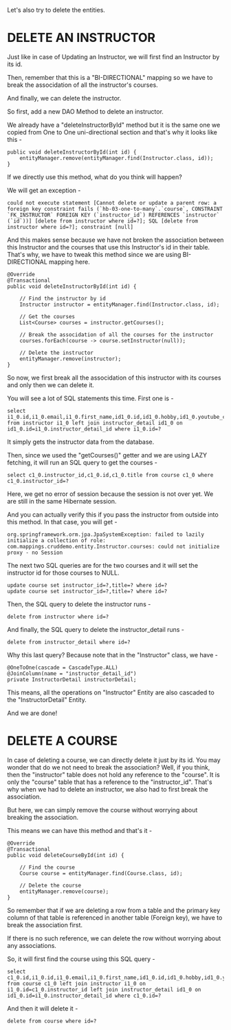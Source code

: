 Let's also try to delete the entities.

# DELETE AN INSTRUCTOR

Just like in case of Updating an Instructor, we will first find an Instructor by its id.

Then, remember that this is a "BI-DIRECTIONAL" mapping so we have to break the associdation of all the instructor's courses.

And finally, we can delete the instructor.

So first, add a new DAO Method to delete an instructor.

We already have a "deleteInstructorById" method but it is the same one we copied from One to One uni-directional section and that's why it looks like this - 

    public void deleteInstructorById(int id) {
        entityManager.remove(entityManager.find(Instructor.class, id));
    }

If we directly use this method, what do you think will happen? 

We will get an exception - 

    could not execute statement [Cannot delete or update a parent row: a foreign key constraint fails (`hb-03-one-to-many`.`course`, CONSTRAINT `FK_INSTRUCTOR` FOREIGN KEY (`instructor_id`) REFERENCES `instructor` (`id`))] [delete from instructor where id=?]; SQL [delete from instructor where id=?]; constraint [null]

And this makes sense because we have not broken the association between this Instructor and the courses that use this Instructor's id in their table. That's why, we have to tweak this method since we are using BI-DIRECTIONAL mapping here.


    @Override
    @Transactional
    public void deleteInstructorById(int id) {
        
        // Find the instructor by id
        Instructor instructor = entityManager.find(Instructor.class, id);
        
        // Get the courses
        List<Course> courses = instructor.getCourses();
        
        // Break the associdation of all the courses for the instructor
        courses.forEach(course -> course.setInstructor(null));
        
        // Delete the instructor
        entityManager.remove(instructor);
    }

So now, we first break all the associdation of this instructor with its courses and only then we can delete it.

You will see a lot of SQL statements this time. First one is - 

    select i1_0.id,i1_0.email,i1_0.first_name,id1_0.id,id1_0.hobby,id1_0.youtube_channel,i1_0.last_name from instructor i1_0 left join instructor_detail id1_0 on id1_0.id=i1_0.instructor_detail_id where i1_0.id=?

It simply gets the instructor data from the database.

Then, since we used the "getCourses()" getter and we are using LAZY fetching, it will run an SQL query to get the courses -

    select c1_0.instructor_id,c1_0.id,c1_0.title from course c1_0 where c1_0.instructor_id=?

Here, we get no error of session because the session is not over yet. We are still in the same Hibernate session.

And you can actually verify this if you pass the instructor from outside into this method. In that case, you will get -

    org.springframework.orm.jpa.JpaSystemException: failed to lazily initialize a collection of role: com.mappings.cruddemo.entity.Instructor.courses: could not initialize proxy - no Session

The next two SQL queries are for the two courses and it will set the instructor id for those courses to NULL.

    update course set instructor_id=?,title=? where id=?
    update course set instructor_id=?,title=? where id=?

Then, the SQL query to delete the instructor runs - 

    delete from instructor where id=?

And finally, the SQL query to delete the instructor_detail runs - 

    delete from instructor_detail where id=?

Why this last query? Because note that in the "Instructor" class, we have - 

    @OneToOne(cascade = CascadeType.ALL)
    @JoinColumn(name = "instructor_detail_id")
    private InstructorDetail instructorDetail;

This means, all the operations on "Instructor" Entity are also cascaded to the "InstructorDetail" Entity.

And we are done!

# DELETE A COURSE

In case of deleting a course, we can directly delete it just by its id. You may wonder that do we not need to break the association? Well, if you think, then the "instructor" table does not hold any reference to the "course". It is only the "course" table that has a reference to the "instructor_id". That's why when we had to delete an instructor, we also had to first break the association.

But here, we can simply remove the course without worrying about breaking the association.

This means we can have this method and that's it - 

    @Override
    @Transactional
    public void deleteCourseById(int id) {

        // Find the course
        Course course = entityManager.find(Course.class, id);

        // Delete the course
        entityManager.remove(course);
    }

So remember that if we are deleting a row from a table and the primary key column of that table is referenced in another table (Foreign key), we have to break the association first.

If there is no such reference, we can delete the row without worrying about any associations.

So, it will first find the course using this SQL query -

    select c1_0.id,i1_0.id,i1_0.email,i1_0.first_name,id1_0.id,id1_0.hobby,id1_0.youtube_channel,i1_0.last_name,c1_0.title from course c1_0 left join instructor i1_0 on i1_0.id=c1_0.instructor_id left join instructor_detail id1_0 on id1_0.id=i1_0.instructor_detail_id where c1_0.id=?

And then it will delete it - 

    delete from course where id=?

